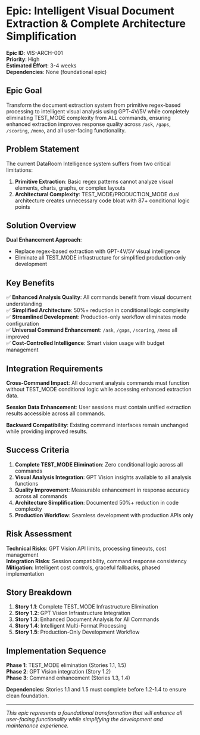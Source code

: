 # Epic: Intelligent Visual Document Extraction & Complete Architecture Simplification

**Epic ID**: VIS-ARCH-001  
**Priority**: High  
**Estimated Effort**: 3-4 weeks  
**Dependencies**: None (foundational epic)  

## Epic Goal

Transform the document extraction system from primitive regex-based processing to intelligent visual analysis using GPT-4V/5V while completely eliminating TEST_MODE complexity from ALL commands, ensuring enhanced extraction improves response quality across `/ask`, `/gaps`, `/scoring`, `/memo`, and all user-facing functionality.

## Problem Statement

The current DataRoom Intelligence system suffers from two critical limitations:

1. **Primitive Extraction**: Basic regex patterns cannot analyze visual elements, charts, graphs, or complex layouts
2. **Architectural Complexity**: TEST_MODE/PRODUCTION_MODE dual architecture creates unnecessary code bloat with 87+ conditional logic points

## Solution Overview

**Dual Enhancement Approach**:
- Replace regex-based extraction with GPT-4V/5V visual intelligence
- Eliminate all TEST_MODE infrastructure for simplified production-only development

## Key Benefits

✅ **Enhanced Analysis Quality**: All commands benefit from visual document understanding  
✅ **Simplified Architecture**: 50%+ reduction in conditional logic complexity  
✅ **Streamlined Development**: Production-only workflow eliminates mode configuration  
✅ **Universal Command Enhancement**: `/ask`, `/gaps`, `/scoring`, `/memo` all improved  
✅ **Cost-Controlled Intelligence**: Smart vision usage with budget management  

## Integration Requirements

**Cross-Command Impact**: All document analysis commands must function without TEST_MODE conditional logic while accessing enhanced extraction data.

**Session Data Enhancement**: User sessions must contain unified extraction results accessible across all commands.

**Backward Compatibility**: Existing command interfaces remain unchanged while providing improved results.

## Success Criteria

1. **Complete TEST_MODE Elimination**: Zero conditional logic across all commands
2. **Visual Analysis Integration**: GPT Vision insights available to all analysis functions  
3. **Quality Improvement**: Measurable enhancement in response accuracy across all commands
4. **Architecture Simplification**: Documented 50%+ reduction in code complexity
5. **Production Workflow**: Seamless development with production APIs only

## Risk Assessment

**Technical Risks**: GPT Vision API limits, processing timeouts, cost management  
**Integration Risks**: Session compatibility, command response consistency  
**Mitigation**: Intelligent cost controls, graceful fallbacks, phased implementation  

## Story Breakdown

1. **Story 1.1**: Complete TEST_MODE Infrastructure Elimination
2. **Story 1.2**: GPT Vision Infrastructure Integration  
3. **Story 1.3**: Enhanced Document Analysis for All Commands
4. **Story 1.4**: Intelligent Multi-Format Processing
5. **Story 1.5**: Production-Only Development Workflow

## Implementation Sequence

**Phase 1**: TEST_MODE elimination (Stories 1.1, 1.5)  
**Phase 2**: GPT Vision integration (Story 1.2)  
**Phase 3**: Command enhancement (Stories 1.3, 1.4)  

**Dependencies**: Stories 1.1 and 1.5 must complete before 1.2-1.4 to ensure clean foundation.

---

*This epic represents a foundational transformation that will enhance all user-facing functionality while simplifying the development and maintenance experience.*